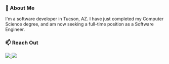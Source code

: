 ### 🚀 About Me
I'm a software developer in Tucson, AZ. I have just completed my Computer Science degree, and am now seeking a full-time position as a Software Engineer.

### 📫 Reach Out

<a href="https://andylabs.org" target="_blank"><img src="https://img.shields.io/badge/website-000?style=for-the-badge&logo=About.me&logoColor=white"/>    <a href="https://www.linkedin.com/in/andy-anderson4/" target="_blank"><img src="https://img.shields.io/badge/LinkedIn-0077B5?style=for-the-badge&logo=linkedin&logoColor=white"/> 

